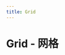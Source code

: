 ```yaml
---
title: Grid
---
```


# Grid - 网格

<ClientOnly>
  <grid-demos></grid-demos>
  <grid-demos-2></grid-demos-2>
  <grid-demos-3></grid-demos-3>
</ClientOnly>